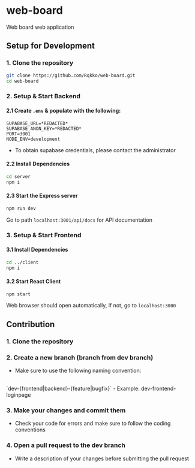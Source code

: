 # web-board
Web board web application

## Setup for Development
### 1. Clone the repository
```bash
git clone https://github.com/Rqkko/web-board.git
cd web-board
```

### 2. Setup & Start Backend
#### 2.1 Create `.env` & populate with the following:
```.env
SUPABASE_URL=*REDACTED*
SUPABASE_ANON_KEY=*REDACTED*
PORT=3001
NODE_ENV=development
```
* To obtain supabase credentials, please contact the administrator
#### 2.2 Install Dependencies
```bash
cd server
npm i
```
#### 2.3 Start the Express server
```bash
npm run dev
```
Go to path `localhost:3001/api/docs` for API documentation

### 3. Setup & Start Frontend
#### 3.1 Install Dependencies
```bash
cd ../client
npm i
```
#### 3.2 Start React Client
```bash
npm start
```
Web browser should open automatically, if not, go to `localhost:3000`

## Contribution
### 1. Clone the repository

### 2. Create a new branch (branch from dev branch)
- Make sure to use the following naming convention: 
<br>
`dev-{frontend|backend}-{feature|bugfix}`
- Example: dev-frontend-loginpage

### 3. Make your changes and commit them
- Check your code for errors and make sure to follow the coding conventions

### 4. Open a pull request to the dev branch
- Write a description of your changes before submitting the pull request
